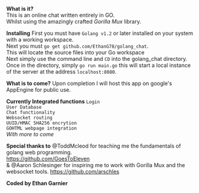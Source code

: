 **What is it?**</br>
This is an online chat written entirely in GO.</br>
Whilst using the amazingly crafted _Gorilla Mux_ library.</br>

**Installing**
First you must have `Golang v1.2` or later installed on your system with a working workspace.</br>
Next you must `go get github.com/EthanG78/golang_chat`.</br>
This will locate the source files into your Go workspace</br>
Next simply use the command line and `CD` into the golang_chat directory.</br>
Once in the directory, simply `go run main.go` this will start a local instance of the server at the address `localhost:8080`.</br>

**What is to come?**
Upon completion I will host this app on google's AppEngine for public use.</br>

**Currently Integrated functions**
`Login`</br>
`User Database`</br>
`Chat functionality`</br>
`Websocket routing`</br>
`UUID/HMAC SHA256 encrytion`</br>
`GOHTML webpage integration`</br>
_With more to come_

**Special thanks to**
@ToddMcleod for teaching me the fundamentals of golang web programming.</br>
https://github.com/GoesToEleven</br>
&
@Aaron Schlesinger for inspiring me to work with Gorilla Mux and the websocket tools.
https://github.com/arschles

**Coded by Ethan Garnier**